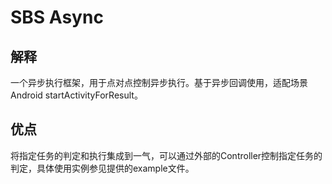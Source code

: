 # SBS Async
## 解释
一个异步执行框架，用于点对点控制异步执行。基于异步回调使用，适配场景Android startActivityForResult。
## 优点
将指定任务的判定和执行集成到一气，可以通过外部的Controller控制指定任务的判定，具体使用实例参见提供的example文件。
